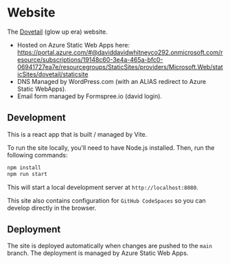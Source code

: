 # Website

The [Dovetail](https://dovetail.co.uk) (glow up era) website.

- Hosted on Azure Static Web Apps here: https://portal.azure.com/#@daviddavidwhitneyco292.onmicrosoft.com/resource/subscriptions/19148c60-3e4a-465a-bfc0-06941727ea7e/resourcegroups/StaticSites/providers/Microsoft.Web/staticSites/dovetail/staticsite
- DNS Managed by WordPress.com (with an ALIAS redirect to Azure Static WebApps).
- Email form managed by Formspree.io (david login).

## Development

This is a react app that is built / managed by Vite.

To run the site locally, you'll need to have Node.js installed. Then, run the following commands:

```bash
npm install
npm run start
```

This will start a local development server at `http://localhost:8080`.

This site also contains configuration for `GitHub CodeSpaces` so you can develop directly in the browser.

## Deployment

The site is deployed automatically when changes are pushed to the `main` branch. The deployment is managed by Azure Static Web Apps.
